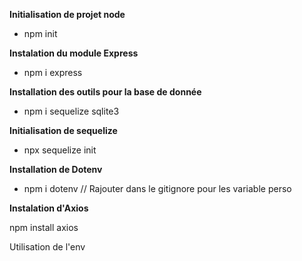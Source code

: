 **Initialisation de projet node**  
- npm init

**Instalation du module Express**  
- npm i express

**Installation des outils pour la base de donnée**  
- npm i sequelize sqlite3

**Initialisation de sequelize**
- npx sequelize init

**Installation de Dotenv**  
- npm i dotenv // Rajouter dans le gitignore pour les variable perso

**Instalation d'Axios**  

npm install axios

Utilisation de l'env